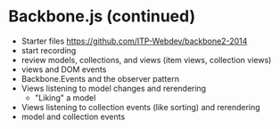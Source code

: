 Backbone.js (continued)
=======================

* Starter files https://github.com/ITP-Webdev/backbone2-2014
* start recording
* review models, collections, and views (item views, collection views)
* views and DOM events
* Backbone.Events and the observer pattern
* Views listening to model changes and rerendering
	* "Liking" a model 
* Views listening to collection events (like sorting) and rerendering
* model and collection events